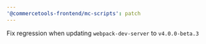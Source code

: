 ```yaml
---
'@commercetools-frontend/mc-scripts': patch
---
```


Fix regression when updating `webpack-dev-server` to `v4.0.0-beta.3`
